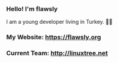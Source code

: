 ### Hello! I'm flawsly

I am a young developer living in Turkey. 👨‍💻

### My Website: https://flawsly.org
### Current Team: http://linuxtree.net

<!--
**flawsly/flawsly** is a ✨ _special_ ✨ repository because its `README.md` (this file) appears on your GitHub profile.

